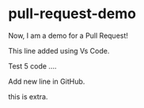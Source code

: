 # pull-request-demo

Now, I am a demo for a Pull Request!

This line added using Vs Code.


Test 5 code .... 

Add new line in GitHub.

this is extra.
